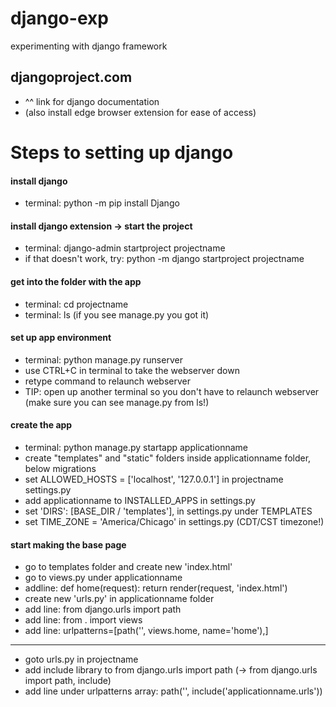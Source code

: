 # django-exp
experimenting with django framework

## djangoproject.com
- ^^ link for django documentation
- (also install edge browser extension for ease of access)

# Steps to setting up django
#### install django
- terminal: python -m pip install Django
#### install django extension -> start the project
- terminal: django-admin startproject projectname
- if that doesn't work, try: python -m django startproject projectname

#### get into the folder with the app
- terminal: cd projectname
- terminal: ls (if you see manage.py you got it)

#### set up app environment
- terminal: python manage.py runserver
- use CTRL+C in terminal to take the webserver down
- retype command to relaunch webserver
- TIP: open up another terminal so you don't have to relaunch webserver (make sure you can see manage.py from ls!)

#### create the app
- terminal: python manage.py startapp applicationname
- create "templates" and "static" folders inside applicationname folder, below migrations
- set ALLOWED_HOSTS = ['localhost', '127.0.0.1'] in projectname settings.py
- add applicationname to INSTALLED_APPS in settings.py
- set 'DIRS': [BASE_DIR / 'templates'], in settings.py under TEMPLATES
- set TIME_ZONE = 'America/Chicago' in settings.py (CDT/CST timezone!)

#### start making the base page
- go to templates folder and create new 'index.html'
- go to views.py under applicationname
- addline: def home(request): return render(request, 'index.html')
- create new 'urls.py' in applicationname folder
- add line: from django.urls import path
- add line: from . import views
- add line: urlpatterns=\[path\('', views.home, name='home'\),\]

___
- goto urls.py in projectname
- add include library to from django.urls import path (-> from django.urls import path, include)
- add line under urlpatterns array: path('', include('applicationname.urls'))
